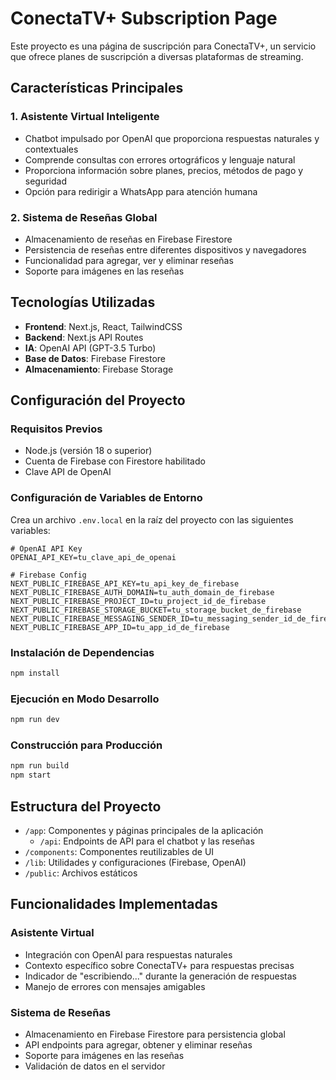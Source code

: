 # ConectaTV+ Subscription Page

Este proyecto es una página de suscripción para ConectaTV+, un servicio que ofrece planes de suscripción a diversas plataformas de streaming.

## Características Principales

### 1. Asistente Virtual Inteligente
- Chatbot impulsado por OpenAI que proporciona respuestas naturales y contextuales
- Comprende consultas con errores ortográficos y lenguaje natural
- Proporciona información sobre planes, precios, métodos de pago y seguridad
- Opción para redirigir a WhatsApp para atención humana

### 2. Sistema de Reseñas Global
- Almacenamiento de reseñas en Firebase Firestore
- Persistencia de reseñas entre diferentes dispositivos y navegadores
- Funcionalidad para agregar, ver y eliminar reseñas
- Soporte para imágenes en las reseñas

## Tecnologías Utilizadas

- **Frontend**: Next.js, React, TailwindCSS
- **Backend**: Next.js API Routes
- **IA**: OpenAI API (GPT-3.5 Turbo)
- **Base de Datos**: Firebase Firestore
- **Almacenamiento**: Firebase Storage

## Configuración del Proyecto

### Requisitos Previos

- Node.js (versión 18 o superior)
- Cuenta de Firebase con Firestore habilitado
- Clave API de OpenAI

### Configuración de Variables de Entorno

Crea un archivo `.env.local` en la raíz del proyecto con las siguientes variables:

```
# OpenAI API Key
OPENAI_API_KEY=tu_clave_api_de_openai

# Firebase Config
NEXT_PUBLIC_FIREBASE_API_KEY=tu_api_key_de_firebase
NEXT_PUBLIC_FIREBASE_AUTH_DOMAIN=tu_auth_domain_de_firebase
NEXT_PUBLIC_FIREBASE_PROJECT_ID=tu_project_id_de_firebase
NEXT_PUBLIC_FIREBASE_STORAGE_BUCKET=tu_storage_bucket_de_firebase
NEXT_PUBLIC_FIREBASE_MESSAGING_SENDER_ID=tu_messaging_sender_id_de_firebase
NEXT_PUBLIC_FIREBASE_APP_ID=tu_app_id_de_firebase
```

### Instalación de Dependencias

```bash
npm install
```

### Ejecución en Modo Desarrollo

```bash
npm run dev
```

### Construcción para Producción

```bash
npm run build
npm start
```

## Estructura del Proyecto

- `/app`: Componentes y páginas principales de la aplicación
  - `/api`: Endpoints de API para el chatbot y las reseñas
- `/components`: Componentes reutilizables de UI
- `/lib`: Utilidades y configuraciones (Firebase, OpenAI)
- `/public`: Archivos estáticos

## Funcionalidades Implementadas

### Asistente Virtual
- Integración con OpenAI para respuestas naturales
- Contexto específico sobre ConectaTV+ para respuestas precisas
- Indicador de "escribiendo..." durante la generación de respuestas
- Manejo de errores con mensajes amigables

### Sistema de Reseñas
- Almacenamiento en Firebase Firestore para persistencia global
- API endpoints para agregar, obtener y eliminar reseñas
- Soporte para imágenes en las reseñas
- Validación de datos en el servidor